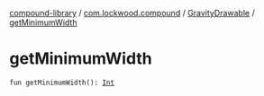[compound-library](../../index.md) / [com.lockwood.compound](../index.md) / [GravityDrawable](index.md) / [getMinimumWidth](./get-minimum-width.md)

# getMinimumWidth

`fun getMinimumWidth(): `[`Int`](https://kotlinlang.org/api/latest/jvm/stdlib/kotlin/-int/index.html)
